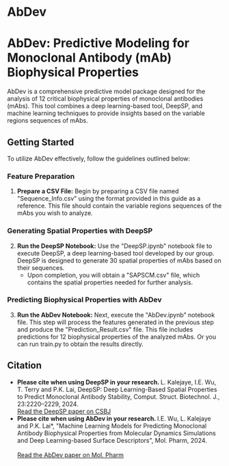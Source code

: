 # AbDev

<!DOCTYPE html>
<html lang="en">
<head>
    <meta charset="UTF-8">
    <meta name="viewport" content="width=device-width, initial-scale=1.0">
</head>
<body>
    <h1>AbDev: Predictive Modeling for Monoclonal Antibody (mAb) Biophysical Properties</h1>
    <p>AbDev is a comprehensive predictive model package designed for the analysis of 12 critical biophysical properties of monoclonal antibodies (mAbs). This tool combines a deep learning-based tool, DeepSP, and machine learning techniques to provide insights based on the variable regions sequences of mAbs.</p>

<h2>Getting Started</h2>
<p>To utilize AbDev effectively, follow the guidelines outlined below:</p>

<h3>Feature Preparation</h3>
<ol>
    <li><strong>Prepare a CSV File:</strong> Begin by preparing a CSV file named "Sequence_Info.csv" using the format provided in this guide as a reference. This file should contain the variable regions sequences of the mAbs you wish to analyze.</li>
</ol>

<h3>Generating Spatial Properties with DeepSP</h3>
<ol start="2">
    <li><strong>Run the DeepSP Notebook:</strong> Use the "DeepSP.ipynb" notebook file to execute DeepSP, a deep learning-based tool developed by our group. DeepSP is designed to generate 30 spatial properties of mAbs based on their sequences.
        <ul>
            <li>Upon completion, you will obtain a "SAPSCM.csv" file, which contains the spatial properties needed for further analysis.</li>
        </ul>
    </li>
</ol>

<h3>Predicting Biophysical Properties with AbDev</h3>
<ol start="3">
    <li><strong>Run the AbDev Notebook:</strong> Next, execute the "AbDev.ipynb" notebook file. This step will process the features generated in the previous step and produce the "Prediction_Result.csv" file. This file includes predictions for 12 biophysical properties of the analyzed mAbs. Or you can run train.py to obtain the results directly.</li>
</ol>

<h2>Citation</h2>
<ul>
    <li> <strong>Please cite when using DeepSP in your research. </strong>
        L. Kalejaye, I.E. Wu, T. Terry and P.K. Lai, DeepSP: Deep Learning-Based Spatial Properties to Predict Monoclonal Antibody Stability, Comput. Struct. Biotechnol. J., 23:2220–2229, 2024.
        <br><a href="https://www.csbj.org/article/S2001-0370(24)00173-9/fulltext">Read the DeepSP paper on CSBJ</a>
    </li>
    <li><strong>Please cite when using AbDev in your research. </strong> I.E. Wu, L. Kalejaye and P.K. Lai*, "Machine Learning Models for Predicting Monoclonal Antibody Biophysical Properties from Molecular Dynamics Simulations and Deep Learning-based Surface Descriptors", Mol. Pharm, 2024.</li>
    <br><a href="https://pubs.acs.org/doi/10.1021/acs.molpharmaceut.4c00804">Read the AbDev paper on Mol. Pharm</a>
</ul>
</body>
</html>
